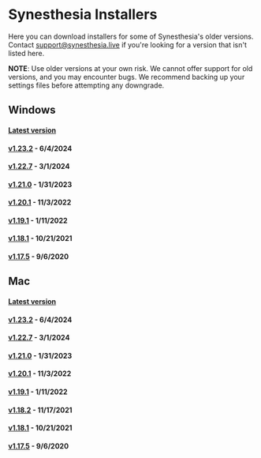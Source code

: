 # Synesthesia Installers

Here you can download installers for some of Synesthesia's older versions. Contact <support@synesthesia.live> if you're looking for a version that isn't listed here.

**NOTE**: Use older versions at your own risk. We cannot offer support for old versions, and you may encounter bugs. We recommend backing up your settings files before attempting any downgrade.

## Windows
#### [Latest version](https://production.synesthesia.live/windows/try)
#### [v1.23.2](https://www.dropbox.com/scl/fi/l4o1hbxox7o4fm35ec5lf/synesthesia-windows-1.23.2.120.msi?rlkey=enue2x4osf66hccljrln31k3k&st=k5pqthg1&dl=1) - 6/4/2024
#### [v1.22.7](https://www.dropbox.com/scl/fi/8m6qet4xwi0pklq33lnte/synesthesia-windows-1.22.7.105.msi?rlkey=9r5f09mhl0j571a326t26qtyc&st=owzlcq2i&dl=1) - 3/1/2024
#### [v1.21.0](https://www.dropbox.com/scl/fi/ozbgflfzhauxluoygv5gf/Windows-1.21.0.78.msi?rlkey=jajc09yiw1mkuyhzhovpauz4x&dl=1) - 1/31/2023
#### [v1.20.1](https://www.dropbox.com/s/qjtexkl81mwueq5/windows-v1.20.1.71.msi?dl=1) - 11/3/2022
#### [v1.19.1](https://www.dropbox.com/s/fxtr0kvnk0sjfcg/windows-production-v1.19.1.53.msi?dl=1) - 1/11/2022
#### [v1.18.1](https://www.dropbox.com/s/cp5rq1jcdetyedi/windows-production-1.18.1.42.msi?dl=1) - 10/21/2021
#### [v1.17.5](https://www.dropbox.com/s/vji9hirlpxq1iv6/windows-production-1.17.5.25.msi?dl=1) - 9/6/2020

## Mac
#### [Latest version](https://production.synesthesia.live/mac/try)
#### [v1.23.2](https://www.dropbox.com/scl/fi/zaw9day3fzppb51b2pvd6/synesthesia-mac-1.23.2.121.zip?rlkey=ivx28ln227twiqi0urt8jvkft&st=4sacduny&dl=1) - 6/4/2024
#### [v1.22.7](https://www.dropbox.com/scl/fi/5742k1rgmugddexed41fy/synesthesia-mac-1.22.7.106.zip?rlkey=wi7zqvgcxtqlk7hvo7cfzs1du&st=l7rlheti&dl=1) - 3/1/2024
#### [v1.21.0](https://www.dropbox.com/scl/fi/i3t24hcfzozx8f4vgq2b3/Mac-1.21.0.79.zip?rlkey=068byq1wveagiv1h3b5dkgh9q&dl=1) - 1/31/2023
#### [v1.20.1](https://www.dropbox.com/s/yf36o6gkg1n9b4o/mac-1.20.1.72.zip?dl=1) - 11/3/2022
#### [v1.19.1](https://www.dropbox.com/s/hk6sp1u0msd1tnh/mac-production-v1.19.1.52.zip?dl=1) - 1/11/2022
#### [v1.18.2](https://www.dropbox.com/s/7xqsamkha3yvoyb/osx-production-1.18.2.43.zip?dl=1) - 11/17/2021
#### [v1.18.1](https://www.dropbox.com/s/re6spe1y9k8r5wl/osx-production-1.18.1.41.zip?dl=1) - 10/21/2021
#### [v1.17.5](https://www.dropbox.com/s/zz0m211zkmczylq/osx-production-1.17.5.24.zip?dl=1) - 9/6/2020
